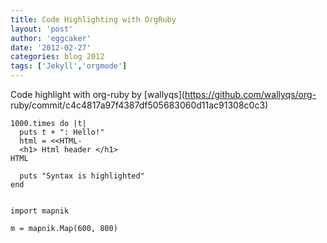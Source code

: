 ```yaml
---
title: Code Highlighting with OrgRuby 
layout: 'post'
author: 'eggcaker'
date: '2012-02-27'
categories: blog 2012
tags: ['Jekyll','orgmode']
---
```



Code highlight with org-ruby by [wallyqs](https://github.com/wallyqs/org-
ruby/commit/c4c4817a97f4387df505683060d11ac91308c0c3)

    
    1000.times do |t|
      puts t + ": Hello!"
      html = <<HTML-
      <h1> Html header </h1>
    HTML
    
      puts "Syntax is highlighted"
    end
    
    
    import mapnik
    
    m = mapnik.Map(600, 800)
    

